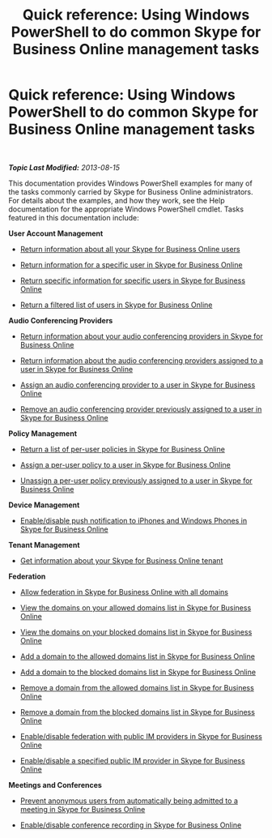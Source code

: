 ﻿---
title: 'Quick reference: Using Windows PowerShell to do common Skype for Business Online management tasks'
TOCTitle: 'Quick reference: Using Windows PowerShell to do common Skype for Business Online management tasks'
ms:assetid: 24fad052-bd2a-4c83-a382-f7bfa62f0edd
ms:mtpsurl: https://technet.microsoft.com/en-us/library/Dn362776(v=OCS.15)
ms:contentKeyID: 56558834
ms.date: 05/04/2015
mtps_version: v=OCS.15
---

<div data-xmlns="http://www.w3.org/1999/xhtml">

<div class="topic" data-xmlns="http://www.w3.org/1999/xhtml" data-msxsl="urn:schemas-microsoft-com:xslt" data-cs="http://msdn.microsoft.com/en-us/">

<div data-asp="http://msdn2.microsoft.com/asp">

# Quick reference: Using Windows PowerShell to do common Skype for Business Online management tasks

</div>

<div id="mainSection">

<div id="mainBody">

<span> </span>

_**Topic Last Modified:** 2013-08-15_

This documentation provides Windows PowerShell examples for many of the tasks commonly carried by Skype for Business Online administrators. For details about the examples, and how they work, see the Help documentation for the appropriate Windows PowerShell cmdlet. Tasks featured in this documentation include:

**User Account Management**

  - [Return information about all your Skype for Business Online users](return-information-about-all-your-skype-for-business-online-users.md)

  - [Return information for a specific user in Skype for Business Online](return-information-for-a-specific-user-in-skype-for-business-online.md)

  - [Return specific information for specific users in Skype for Business Online](return-specific-information-for-specific-users-in-skype-for-business-online.md)

  - [Return a filtered list of users in Skype for Business Online](return-a-filtered-list-of-users-in-skype-for-business-online.md)

**Audio Conferencing Providers**

  - [Return information about your audio conferencing providers in Skype for Business Online](return-information-about-your-audio-conferencing-providers-in-skype-for-business-online.md)

  - [Return information about the audio conferencing providers assigned to a user in Skype for Business Online](return-information-about-the-audio-conferencing-providers-assigned-to-a-user-in-skype-for-business-online.md)

  - [Assign an audio conferencing provider to a user in Skype for Business Online](assign-an-audio-conferencing-provider-to-a-user-in-skype-for-business-online.md)

  - [Remove an audio conferencing provider previously assigned to a user in Skype for Business Online](remove-an-audio-conferencing-provider-previously-assigned-to-a-user-in-skype-for-business-online.md)

**Policy Management**

  - [Return a list of per-user policies in Skype for Business Online](return-a-list-of-per-user-policies-in-skype-for-business-online.md)

  - [Assign a per-user policy to a user in Skype for Business Online](assign-a-per-user-policy-to-a-user-in-skype-for-business-online.md)

  - [Unassign a per-user policy previously assigned to a user in Skype for Business Online](unassign-a-per-user-policy-previously-assigned-to-a-user-in-skype-for-business-online.md)

**Device Management**

  - [Enable/disable push notification to iPhones and Windows Phones in Skype for Business Online](enable-disable-push-notification-to-iphones-and-windows-phones-in-skype-for-business-online.md)

**Tenant Management**

  - [Get information about your Skype for Business Online tenant](get-information-about-your-skype-for-business-online-tenant.md)

**Federation**

  - [Allow federation in Skype for Business Online with all domains](allow-federation-in-skype-for-business-online-with-all-domains.md)

  - [View the domains on your allowed domains list in Skype for Business Online](view-the-domains-on-your-allowed-domains-list-in-skype-for-business-online.md)

  - [View the domains on your blocked domains list in Skype for Business Online](view-the-domains-on-your-blocked-domains-list-in-skype-for-business-online.md)

  - [Add a domain to the allowed domains list in Skype for Business Online](add-a-domain-to-the-allowed-domains-list-in-skype-for-business-online.md)

  - [Add a domain to the blocked domains list in Skype for Business Online](add-a-domain-to-the-blocked-domains-list-in-skype-for-business-online.md)

  - [Remove a domain from the allowed domains list in Skype for Business Online](remove-a-domain-from-the-allowed-domains-list-in-skype-for-business-online.md)

  - [Remove a domain from the blocked domains list in Skype for Business Online](remove-a-domain-from-the-blocked-domains-list-in-skype-for-business-online.md)

  - [Enable/disable federation with public IM providers in Skype for Business Online](enable-disable-federation-with-public-im-providers-in-skype-for-business-online.md)

  - [Enable/disable a specified public IM provider in Skype for Business Online](enable-disable-a-specified-public-im-provider-in-skype-for-business-online.md)

**Meetings and Conferences**

  - [Prevent anonymous users from automatically being admitted to a meeting in Skype for Business Online](prevent-anonymous-users-from-automatically-being-admitted-to-a-meeting-in-skype-for-business-online.md)

  - [Enable/disable conference recording in Skype for Business Online](enable-disable-conference-recording-in-skype-for-business-online.md)

</div>

<span> </span>

</div>

</div>

</div>

